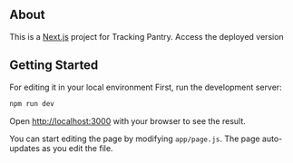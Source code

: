 ## About

This is a [Next.js](https://nextjs.org/) project for Tracking Pantry. Access the deployed version 

## Getting Started

For editing it in your local environment
First, run the development server:

```bash
npm run dev
```

Open [http://localhost:3000](http://localhost:3000) with your browser to see the result.

You can start editing the page by modifying `app/page.js`. The page auto-updates as you edit the file.